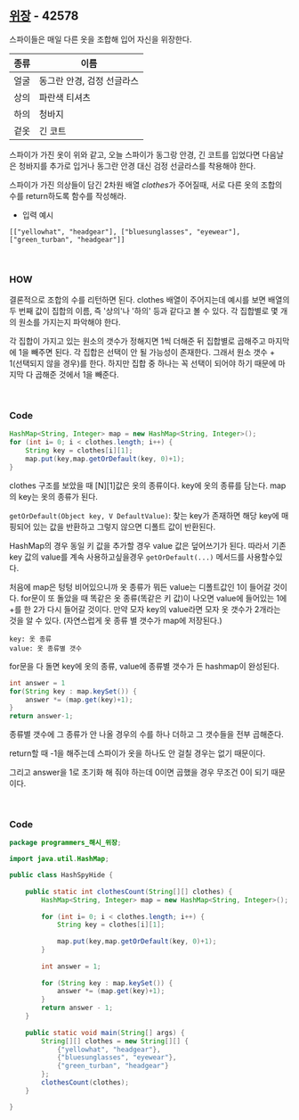 ## [위장](https://programmers.co.kr/learn/courses/30/lessons/42578) - 42578

스파이들은 매일 다른 옷을 조합해 입어 자신을 위장한다. 

| 종류 | 이름                       |
| ---- | -------------------------- |
| 얼굴 | 동그란 안경, 검정 선글라스 |
| 상의 | 파란색 티셔츠              |
| 하의 | 청바지                     |
| 겉옷 | 긴 코트                    |

스파이가 가진 옷이 위와 같고, 오늘 스파이가 동그랑 안경, 긴 코트를 입었다면 다음날은 청바지를 추가로 입거나 동그란 안경 대신 검정 선글라스를 착용해야 한다.

스파이가 가진 의상들이 담긴 2차원 배열 *clothes*가 주어질때, 서로 다른 옷의 조합의 수를 return하도록 함수를 작성해라.

- 입력 예시

```
[["yellowhat", "headgear"], ["bluesunglasses", "eyewear"], ["green_turban", "headgear"]]
```

<br>

### HOW

결론적으로 조합의 수를 리턴하면 된다.  clothes 배열이 주어지는데 예시를 보면 배열의 두 번째 값이 집합의 이름, 즉 '상의'나 '하의' 등과 같다고 볼 수 있다. 각 집합별로 몇 개의 원소를 가지는지 파악해야 한다.

각 집합이 가지고 있는 원소의 갯수가 정해지면 1씩 더해준 뒤 집합별로 곱해주고 마지막에 1을 빼주면 된다. 각 집합은 선택이 안 될 가능성이 존재한다. 그래서 원소 갯수 + 1(선택되지 않을 경우)를 한다. 하지만 집합 중 하나는 꼭 선택이 되어야 하기 때문에 마지막 다 곱해준 것에서 1을 빼준다.

<br>

### Code

```java
HashMap<String, Integer> map = new HashMap<String, Integer>();
for (int i= 0; i < clothes.length; i++) {
    String key = clothes[i][1];
    map.put(key,map.getOrDefault(key, 0)+1);
}
```

clothes 구조를 보았을 때 \[N][1]값은 옷의 종류이다. key에 옷의 종류를 담는다. map의 key는 옷의 종류가 된다.

`getOrDefault(Object key, V DefaultValue)`: 찾는 key가 존재하면 해당 key에 매핑되어 있는 값을 반환하고 그렇지 않으면 디폴트 값이 반환된다.

HashMap의 경우 동일 키 값을 추가할 경우 value 값은 덮어쓰기가 된다. 따라서 기존 key 값의 value를 계속 사용하고싶을경우 `getOrDefault(...)` 메서드를 사용할수있다.

처음에 map은 텅텅 비어있으니까 옷 종류가 뭐든 value는 디폴트값인 1이 들어갈 것이다. for문이 또 돌았을 때 똑같은 옷 종류(똑같은 키 값)이 나오면 value에 들어있는 1에 +를 한 2가 다시 들어갈 것이다. 만약 모자 key의 value라면 모자 옷 갯수가 2개라는 것을 알 수 있다. (자연스럽게 옷 종류 별 갯수가 map에 저장된다.)

```
key: 옷 종류
value: 옷 종류별 갯수
```

for문을 다 돌면  key에 옷의 종류, value에 종류별 갯수가 든 hashmap이 완성된다.

```java
int answer = 1
for(String key : map.keySet()) {
    answer *= (map.get(key)+1);
}
return answer-1;
```

종류별 갯수에 그 종류가 안 나올 경우의 수를 하나 더하고 그 갯수들을 전부 곱해준다.

return할 때 -1을 해주는데 스파이가 옷을 하나도 안 걸칠 경우는 없기 때문이다.

그리고 answer을 1로 초기화 해 줘야 하는데 0이면 곱했을 경우 무조건 0이 되기 때문이다.

<br>

### Code

```java
package programmers_해시_위장;

import java.util.HashMap;

public class HashSpyHide {
	
	public static int clothesCount(String[][] clothes) {
		HashMap<String, Integer> map = new HashMap<String, Integer>();
		
		for (int i= 0; i < clothes.length; i++) {
			String key = clothes[i][1];
			
			map.put(key,map.getOrDefault(key, 0)+1);
		}
		
		int answer = 1;
		
		for (String key : map.keySet()) {
			answer *= (map.get(key)+1);
		}
		return answer - 1;
	}
	
	public static void main(String[] args) {
		String[][] clothes = new String[][] {
			{"yellowhat", "headgear"}, 
			{"bluesunglasses", "eyewear"}, 
			{"green_turban", "headgear"}
		};
		clothesCount(clothes);
	}

}
```

